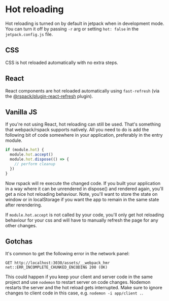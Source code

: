 # Hot reloading

Hot reloading is turned on by default in jetpack when in development mode. You can turn it off by passing `-r` arg or setting `hot: false` in the `jetpack.config.js` file.

## CSS

CSS is hot reloaded automatically with no extra steps.

## React

React components are hot reloaded automatically using `fast-refresh` (via the [@rspack/plugin-react-refresh](https://github.com/rspack-contrib/rspack-plugin-react-refresh) plugin).

## Vanilla JS

If you're not using React, hot reloading can still be used. That's something that webpack/rspack supports natively. All you need to do is add the following bit of code somewhere in your application, preferably in the entry module.

```js
if (module.hot) {
  module.hot.accept()
  module.hot.dispose(() => {
    // perform cleanup
  })
}
```

Now rspack will re execute the changed code. If you built your application in a way where it can be unrendered in dispose() and rendered again, you'll get a nice hot reloading behaviour. Note, you'll want to store the state on window or in localStorage if you want the app to remain in the same state after rerendering.

If `module.hot.accept` is not called by your code, you'll only get hot reloading behaviour for your css and will have to manually refresh the page for any other changes.

## Gotchas

It's common to get the following error in the network panel:

```
GET http://localhost:3030/assets/__webpack_hmr net::ERR_INCOMPLETE_CHUNKED_ENCODING 200 (OK)
```

This could happen if you keep your client and server code in the same project and use `nodemon` to restart server on code changes. Nodemon restarts the server and the hot reload gets interrupted. Make sure to ignore changes to client code in this case, e.g. `nodemon -i app/client .`.
